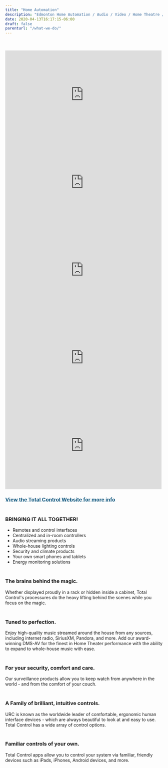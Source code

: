 ```yaml
---
title: "Home Automation"
description: "Edmonton Home Automation / Audio / Video / Home Theatre / Security / Surveillance"
date: 2020-04-13T16:17:15-06:00
draft: false
parenturl: "/what-we-do/"
---
```


<section class="section-sm">
    <div class="container">
        <div class="row justify-content-sm-center">
            <div class="col-lg-6 col-md-6 col-sm-7">
                <p>
                    <br />
                    <img src="/images/sections/home-automation/total-control-logo.png" alt="" /> &nbsp; &nbsp; 
                    <img src="/images/sections/home-automation/urc-logo.png" alt="" />
                    <br />
                    <iframe width="500" height="281" src="https://www.youtube.com/embed/9PPvhjhVsew?rel=0&amp;controls=0&amp;showinfo=0" frameborder="0" allowfullscreen></iframe>
                    <br />
                    <iframe width="500" height="281" src="https://www.youtube.com/embed/F3WHxyrmEu8?rel=0&amp;controls=0&amp;showinfo=0" frameborder="0" allowfullscreen></iframe>
                    <br />
                    <iframe width="500" height="281" src="https://www.youtube.com/embed/Prw2xncJvSA?rel=0&amp;controls=0&amp;showinfo=0" frameborder="0" allowfullscreen></iframe>
                    <br />
                    <iframe width="500" height="281" src="https://www.youtube.com/embed/xHGgWk-k33I?rel=0&amp;controls=0&amp;showinfo=0" frameborder="0" allowfullscreen></iframe>
                    <br />
                    <iframe width="500" height="281" src="https://www.youtube.com/embed/7xbKwiNBtrg?rel=0&amp;controls=0&amp;showinfo=0" frameborder="0" allowfullscreen></iframe>
                </p>
                <h3><a style="text-decoration: underline; color: #0c557d;" href="http://www.universalremote.com/whats_home_control.php" target="_blank">View the Total Control Website for more info</a>
                </h3>
            </div>
            <div class="col-lg-6 col-md-6 col-sm-5">
                <h3><br />BRINGING IT ALL TOGETHER!</h3>
                    <ul class="content">
                        <li>Remotes and control interfaces</li>
                        <li>Centralized and in-room controllers</li>
                        <li>Audio streaming products</li>
                        <li>Whole-house lighting controls</li>
                        <li>Security and climate products</li>
                        <li>Your own smart phones and tablets</li>
                        <li>Energy monitoring solutions</li>
                </ul>
                <h3><br />The brains behind the magic.</h3>
                    <p class="content">Whether displayed proudly in a rack or hidden inside a cabinet, Total Control's processures do the heavy lifting behind the scenes while you focus on the magic.</p>
                <h3><br />Tuned to perfection.</h3>
                    <p class="content">Enjoy high-quality music streamed around the house from any sources, including internet radio, SiriusXM, Pandora, and more. Add our award-winning DMS-AV for the finest in Home Theater performance with the ability to expand to whole-house music with ease.</p>
                <h3><br />For your security, comfort and care.</h3>
                    <p class="content">Our surveillance products allow you to keep watch from anywhere in the world - and from the comfort of your couch.</p>
                <h3><br />A Family of brilliant, intuitive controls.</h3>
                    <p class="content">URC is known as the worldwide leader of comfortable, ergonomic human interface devices - which are always beautiful to look at and easy to use. Total Control has a wide array of control options.</p>
                <h3><br />Familiar controls of your own.</h3>
                    <p class="content">Total Control apps allow you to control your system via familiar, friendly devices such as iPads, iPhones, Android devices, and more.</p>
            </div>
        </div>
    </div>
</section>
